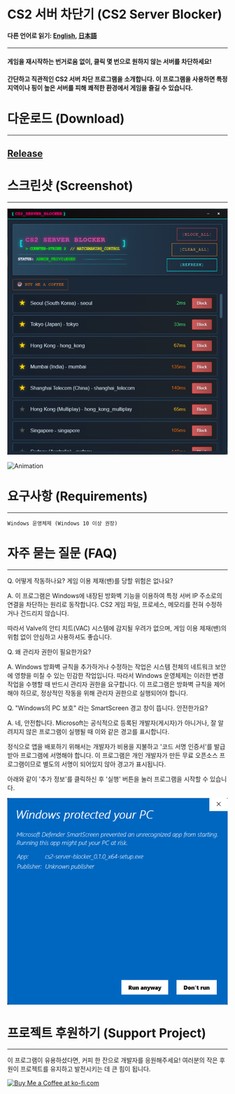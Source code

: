 # CS2 서버 차단기 (CS2 Server Blocker)

#### 다른 언어로 읽기: [English](README.md), [日本語](README_JP.md)

--- 

#### 게임을 재시작하는 번거로움 없이, 클릭 몇 번으로 원하지 않는 서버를 차단하세요!

#### 간단하고 직관적인 CS2 서버 차단 프로그램을 소개합니다. 이 프로그램을 사용하면 특정 지역이나 핑이 높은 서버를 피해 쾌적한 환경에서 게임을 즐길 수 있습니다.

# 다운로드 (Download)

---

## [Release](https://github.com/devsepnine/cs2-server-blocker-p/releases)

# 스크린샷 (Screenshot)

---

![스크린샷](assets/main.png)

![Animation](assets/animation.gif)



# 요구사항 (Requirements)

---

    Windows 운영체제 (Windows 10 이상 권장)

# 자주 묻는 질문 (FAQ)

---

Q. 어떻게 작동하나요? 게임 이용 제재(밴)를 당할 위험은 없나요?

A. 이 프로그램은 Windows에 내장된 방화벽 기능을 이용하여 특정 서버 IP 주소로의 연결을 차단하는 원리로 동작합니다. CS2 게임 파일, 프로세스, 메모리를 전혀 수정하거나 건드리지 않습니다.

따라서 Valve의 안티 치트(VAC) 시스템에 감지될 우려가 없으며, 게임 이용 제재(밴)의 위험 없이 안심하고 사용하셔도 좋습니다.

Q. 왜 관리자 권한이 필요한가요?

A. Windows 방화벽 규칙을 추가하거나 수정하는 작업은 시스템 전체의 네트워크 보안에 영향을 미칠 수 있는 민감한 작업입니다. 따라서 Windows 운영체제는 이러한 변경 작업을 수행할 때 반드시 관리자 권한을 요구합니다. 이 프로그램은 방화벽 규칙을 제어해야 하므로, 정상적인 작동을 위해 관리자 권한으로 실행되어야 합니다.

Q. "Windows의 PC 보호" 라는 SmartScreen 경고 창이 뜹니다. 안전한가요?

A. 네, 안전합니다. Microsoft는 공식적으로 등록된 개발자(게시자)가 아니거나, 잘 알려지지 않은 프로그램이 실행될 때 이와 같은 경고를 표시합니다.

정식으로 앱을 배포하기 위해서는 개발자가 비용을 지불하고 '코드 서명 인증서'를 발급받아 프로그램에 서명해야 합니다. 이 프로그램은 개인 개발자가 만든 무료 오픈소스 프로그램이므로 별도의 서명이 되어있지 않아 경고가 표시됩니다.

아래와 같이 '추가 정보'를 클릭하신 후 '실행' 버튼을 눌러 프로그램을 시작할 수 있습니다.

![image](assets/smart_screen.png)

# 프로젝트 후원하기 (Support Project)

---

이 프로그램이 유용하셨다면, 커피 한 잔으로 개발자를 응원해주세요! 여러분의 작은 후원이 프로젝트를 유지하고 발전시키는 데 큰 힘이 됩니다.

<a href='https://ko-fi.com/J3J61J1D3M' target='_blank'><img height='36' style='border:0px;height:36px;' src='https://storage.ko-fi.com/cdn/kofi6.png?v=6' border='0' alt='Buy Me a Coffee at ko-fi.com' /></a>
